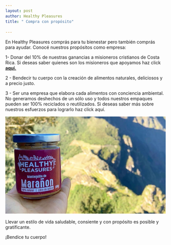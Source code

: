 ```yaml
---
layout: post
author: Healthy Pleasures
title: " Compra con propósito"

---
```

En Healthy Pleasures comprás para tu bienestar pero también comprás para ayudar. Conocé nuestros propósitos como empresa:

1- Donar del 10% de nuestras ganancias a misioneros cristianos de Costa Rica. Si deseas saber quienes son los misioneros que apoyamos haz click [**aquí.**](https://www.healthypleasurescr.com/posts/comprar-con-prop%C3%B3sito/ "Misioneros")

2 - Bendecir tu cuerpo con la creación de alimentos naturales, deliciosos y a precio justo.

3 - Ser una empresa que elabora cada alimentos con conciencia ambiental. No generamos deshechos de un sólo uso y todos nuestros empaques pueden ser 100% reciclados o reutilizados. Si deseas saber más sobre nuestros esfuerzos para lograrlo haz click aquí.

![](/images/PORTADA_prueba3-1.jpg)

Llevar un estilo de vida saludable, consiente y con propósito es posible y gratificante. 

¡Bendice tu cuerpo!